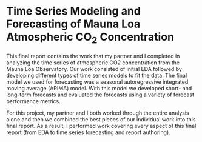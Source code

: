 # Time Series Modeling and Forecasting of Mauna Loa Atmospheric CO<sub>2</sub> Concentration
This final report contains the work that my partner and I completed in analyzing the time series of atmospheric CO2 concentration from the Mauna Loa Observatory.  Our work consisted of initial EDA followed by developing different types of time series models to fit the data.  The final model we used for forecasting was a seasonal autoregressive integrated moving average (ARIMA) model.  With this model we developed short- and long-term forecasts and evaluated the forecasts using a variety of forecast performance metrics.

For this project, my partner and I both worked through the entire analysis alone and then we combined the best pieces of our individual work into this final report.  As a result, I performed work covering every aspect of this final report (from EDA to time series forecasting and report authoring).
